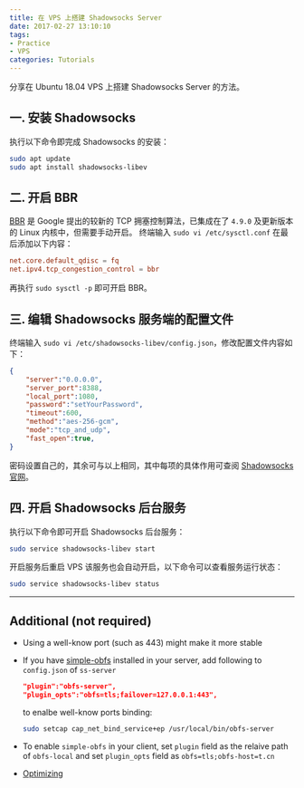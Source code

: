```yaml
---
title: 在 VPS 上搭建 Shadowsocks Server
date: 2017-02-27 13:10:10
tags:
- Practice
- VPS
categories: Tutorials
---
```


分享在 Ubuntu 18.04 VPS 上搭建 Shadowsocks Server 的方法。

<!--more-->

## 一. 安装 Shadowsocks

执行以下命令即完成 Shadowsocks 的安装：

``` bash
sudo apt update
sudo apt install shadowsocks-libev
```

## 二. 开启 BBR

[BBR](https://github.com/google/bbr) 是 Google 提出的较新的 TCP 拥塞控制算法，已集成在了 `4.9.0` 及更新版本的 Linux 内核中，但需要手动开启。
终端输入 `sudo vi /etc/sysctl.conf` 在最后添加以下内容：

```conf
net.core.default_qdisc = fq
net.ipv4.tcp_congestion_control = bbr
```

再执行 `sudo sysctl -p` 即可开启 BBR。

## 三. 编辑 Shadowsocks 服务端的配置文件

终端输入 `sudo vi /etc/shadowsocks-libev/config.json`，修改配置文件内容如下：

``` json
{
    "server":"0.0.0.0",
    "server_port":8388,
    "local_port":1080,
    "password":"setYourPassword",
    "timeout":600,
    "method":"aes-256-gcm",
    "mode":"tcp_and_udp",
    "fast_open":true,
}
```

密码设置自己的，其余可与以上相同，其中每项的具体作用可查阅 [Shadowsocks 官网](https://shadowsocks.org/en/config/quick-guide.html)。

## 四. 开启 Shadowsocks 后台服务

执行以下命令即可开启 Shadowsocks 后台服务：

```sh
sudo service shadowsocks-libev start
```

开启服务后重启 VPS 该服务也会自动开启，以下命令可以查看服务运行状态：

```sh
sudo service shadowsocks-libev status
```

---

## Additional (not required)

* Using a well-know port (such as 443) might make it more stable
* If you have [simple-obfs](https://github.com/shadowsocks/simple-obfs) installed in your server, add following to `config.json` of `ss-server`

  ```json
  "plugin":"obfs-server",
  "plugin_opts":"obfs=tls;failover=127.0.0.1:443",
  ```

  to enalbe well-know ports binding:

  ```sh
  sudo setcap cap_net_bind_service+ep /usr/local/bin/obfs-server
  ```

* To enable `simple-obfs` in your client, set `plugin` field as the relaive path of `obfs-local` and set `plugin_opts` field as `obfs=tls;obfs-host=t.cn`

* [Optimizing](https://github.com/shadowsocks/shadowsocks/wiki/Optimizing-Shadowsocks)
